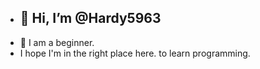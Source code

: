 - ## 👋 Hi, I’m @Hardy5963
- 👀 I am a beginner.
- I hope I'm in the right place here.
  to learn programming.

<!---
Hardy5963/Hardy5963 is a ✨ special ✨ repository because its `README.md` (this file) appears on your GitHub profile.
You can click the Preview link to take a look at your changes.
--->
